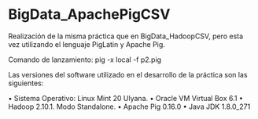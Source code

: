 # BigData_ApachePigCSV
Realización de la misma práctica que en BigData_HadoopCSV, pero esta vez utilizando el lenguaje PigLatin y Apache Pig.

Comando de lanzamiento: pig -x local -f p2.pig

Las versiones del software utilizado en el desarrollo de la práctica son las siguientes:

•	Sistema Operativo: Linux Mint 20 Ulyana.
•	Oracle VM Virtual Box 6.1
•	Hadoop 2.10.1. Modo Standalone.
•	Apache Pig 0.16.0
•	Java JDK 1.8.0_271

